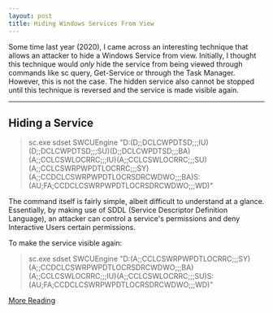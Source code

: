 ```yaml
---
layout: post
title: Hiding Windows Services From View
---
```


Some time last year (2020), I came across an interesting technique that allows an attacker to hide a Windows Service from view. Initially, I thought this technique would *only* hide the service from being viewed through commands like sc query, Get-Service or through the Task Manager. However, this is not the case. The hidden service also cannot be stopped until this technique is reversed and the service is made visible again.

-----

## Hiding a Service

> sc.exe sdset SWCUEngine "D:(D;;DCLCWPDTSD;;;IU)(D;;DCLCWPDTSD;;;SU)(D;;DCLCWPDTSD;;;BA)(A;;CCLCSWLOCRRC;;;IU)(A;;CCLCSWLOCRRC;;;SU)(A;;CCLCSWRPWPDTLOCRRC;;;SY)(A;;CCDCLCSWRPWPDTLOCRSDRCWDWO;;;BA)S:(AU;FA;CCDCLCSWRPWPDTLOCRSDRCWDWO;;;WD)"

The command itself is fairly simple, albeit difficult to understand at a glance. Essentially, by making use of SDDL (Service Descriptor Definition Language), an attacker can control a service's permissions and deny Interactive Users certain permissions.

To make the service visible again: 
> sc.exe sdset SWCUEngine "D:(A;;CCLCSWRPWPDTLOCRRC;;;SY)(A;;CCDCLCSWRPWPDTLOCRSDRCWDWO;;;BA)(A;;CCLCSWLOCRRC;;;IU)(A;;CCLCSWLOCRRC;;;SU)S:(AU;FA;CCDCLCSWRPWPDTLOCRSDRCWDWO;;;WD)"

[More Reading](https://www.sans.org/blog/red-team-tactics-hiding-windows-services/)
